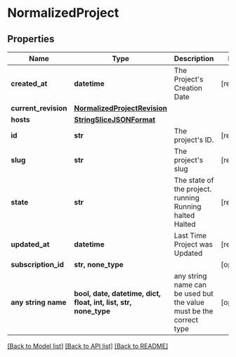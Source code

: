 # NormalizedProject


## Properties
Name | Type | Description | Notes
------------ | ------------- | ------------- | -------------
**created_at** | **datetime** | The Project&#39;s Creation Date | [readonly] 
**current_revision** | [**NormalizedProjectRevision**](NormalizedProjectRevision.md) |  | 
**hosts** | [**StringSliceJSONFormat**](StringSliceJSONFormat.md) |  | 
**id** | **str** | The project&#39;s ID. | [readonly] 
**slug** | **str** | The project&#39;s slug | [readonly] 
**state** | **str** | The state of the project. running Running halted Halted | [readonly] 
**updated_at** | **datetime** | Last Time Project was Updated | [readonly] 
**subscription_id** | **str, none_type** |  | [optional] 
**any string name** | **bool, date, datetime, dict, float, int, list, str, none_type** | any string name can be used but the value must be the correct type | [optional]

[[Back to Model list]](../README.md#documentation-for-models) [[Back to API list]](../README.md#documentation-for-api-endpoints) [[Back to README]](../README.md)


